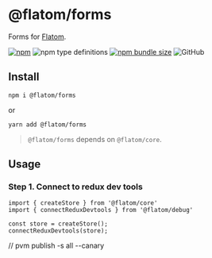 # @flatom/forms

Forms for [Flatom](https://github.com/arswarog/flatom).

[![npm](https://img.shields.io/npm/v/@flatom/forms?style=flat-square)](https://www.npmjs.com/package/@flatom/forms)
![npm type definitions](https://img.shields.io/npm/types/@flatom/forms?style=flat-square)
[![npm bundle size](https://img.shields.io/bundlephobia/minzip/@flatom/forms?style=flat-square)](https://bundlephobia.com/result?p=@flatom/forms)
![GitHub](https://img.shields.io/github/license/arswarog/flatom?style=flat-square)

## Install

`npm i @flatom/forms`

or

`yarn add @flatom/forms`

> `@flatom/forms` depends on `@flatom/core`.

## Usage

### Step 1. Connect to redux dev tools

```tsx
import { createStore } from '@flatom/core'
import { connectReduxDevtools } from '@flatom/debug'

const store = createStore();
connectReduxDevtools(store);
```

// pvm publish -s all --canary
